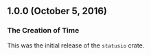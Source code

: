 ## 1.0.0 (October 5, 2016)

### The Creation of Time

This was the initial release of the `statusio` crate.
